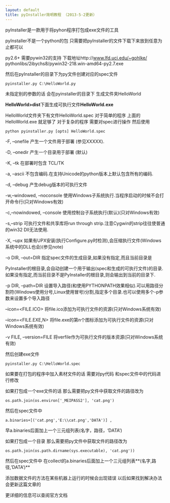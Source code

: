 ```yaml
---
layout: default
title: pyInstaller简明教程 （2013-5-2更新）
---
```

pyInstaller是一款用于将pyhon程序打包成exe文件的工具

pyInstaller不是一个python的包 只需要把pyInstaller的文件下载下来放到任意为止都可以

py2.6+ 需要pywin32的支持 下载地址http://www.lfd.uci.edu/~gohlke/
pythonlibs/2ibychs8/pywin32-218.win-amd64-py2.7.exe

然后在pyInstaller的目录下为py文件创建对应的spec文件

	pyinstaller.py C:\HelloWorld.py
未指定别的参数的话 会在pyinstaller的目录下 生成文件夹HelloWorld

**HelloWorld>dist**下面生成可执行文件**HelloWorld.exe**

HelloWorld文件夹下有文件HelloWorld.spec 对于简单的程序 上面的HelloWorld.exe 就足够了 对于复杂的程序 需要对spec进行操作
然后使用

	python pyinstaller.py [opts] HelloWorld.spec

-F, –onefile	产生一个文件用于部署 (参见XXXXX).

-D, –onedir	产生一个目录用于部署 (默认)

-K, –tk	在部署时包含 TCL/TK

-a, –ascii	不包含编码.在支持Unicode的python版本上默认包含所有的编码.

-d, –debug	产生debug版本的可执行文件

-w,–windowed,
–noconsole
使用Windows子系统执行.当程序启动的时候不会打开命令行(只对Windows有效)

-c,–nowindowed,
–console
使用控制台子系统执行(默认)(只对Windows有效)

-s,–strip	可执行文件和共享库将run through strip.注意Cygwin的strip往往使普通的win32 Dll无法使用.

-X, –upx	如果有UPX安装(执行Configure.py时检测),会压缩执行文件(Windows系统中的DLL也会)(参见note)

-o DIR, –out=DIR	指定spec文件的生成目录,如果没有指定,而且当前目录是

PyInstaller的根目录,会自动创建一个用于输出(spec和生成的可执行文件)的目录.如果没有指定,而当前目录不是PyInstaller的根目录,则会输出到当前的目录下.

-p DIR, –path=DIR	设置导入路径(和使用PYTHONPATH效果相似).可以用路径分割符(Windows使用分号,Linux使用冒号)分割,指定多个目录.也可以使用多个-p参数来设置多个导入路径

–icon=<FILE.ICO>	将file.ico添加为可执行文件的资源(只对Windows系统有效)
	
–icon=<FILE.EXE,N>	将file.exe的第n个图标添加为可执行文件的资源(只对Windows系统有效)
	
-v FILE, –version=FILE	将verfile作为可执行文件的版本资源(只对Windows系统有效)

然后创建exe文件

	pyinstaller.py C:\HelloWorld.spec

如果要在打包的程序中加入素材文件的话 需要对py代码 和spec文件中的代码进行修改

如果打包成一个exe文件的话 那么需要把py文件中获取文件的路径改为

	os.path.join(os.environ['_MEIPASS2'], 'cat.png')

然后在spec文件中

	a.binaries+[('cat.png','E:\\cat.png','DATA')] ,

早a.binaries后面加上一个三元组列表(名字，路径，‘DATA’)

如果打包成一个目录 那么需要把py文件中获取文件的路径改为

	os.path.join(os.path.dirname(sys.executable), 'cat.png'))

然后在spec文件中 在collect的a.binaries后面加上一个三元组列表**(名字,路径,’DATA’)**

添加数据文件的方法在某些机器上运行的时候会出现错误 以后如果找到解决办法会更新这篇文章的

更详细的信息可以查阅官方文档